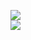[![](https://img.shields.io/badge/Made%20With-Github%20Spray-lightgrey.svg?style=for-the-badge&logo=github)](https://github.com/Annihil/github-spray#24546)  
[![](https://i.imgur.com/2DrTn0Z.gif)](https://github.com/Annihil/github-spray)